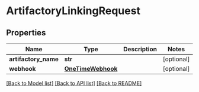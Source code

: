 # ArtifactoryLinkingRequest

## Properties
Name | Type | Description | Notes
------------ | ------------- | ------------- | -------------
**artifactory_name** | **str** |  | [optional] 
**webhook** | [**OneTimeWebhook**](OneTimeWebhook.md) |  | [optional] 

[[Back to Model list]](../README.md#documentation-for-models) [[Back to API list]](../README.md#documentation-for-api-endpoints) [[Back to README]](../README.md)

